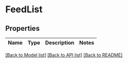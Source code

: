 # FeedList

## Properties

| Name | Type | Description | Notes |
| ---- | ---- | ----------- | ----- |


[[Back to Model list]](../README.md#documentation-for-models) [[Back to API list]](../README.md#documentation-for-api-endpoints) [[Back to README]](../README.md)
